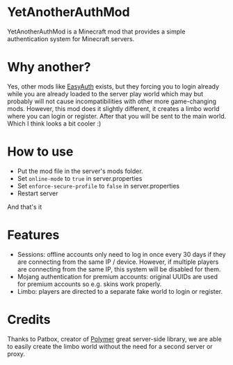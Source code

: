 # YetAnotherAuthMod
YetAnotherAuthMod is a Minecraft mod that provides a simple authentication system for Minecraft servers.

# Why another?
Yes, other mods like [EasyAuth](https://modrinth.com/mod/easyauth) exists, but they forcing you to login already while you are already loaded to the server play world which may but probably will not cause incompatibilities with other more game-changing mods. 
However, this mod does it slightly different, it creates a limbo world where you can login or register.
After that you will be sent to the main world. Which I think looks a bit cooler :)

# How to use
- Put the mod file in the server's mods folder.
- Set `online-mode` to `true` in server.properties
- Set `enforce-secure-profile` to `false` in server.properties
- Restart server

And that's it

# Features
- Sessions: offline accounts only need to log in once every 30 days if they are connecting from the same IP / device. However, if multiple players are connecting from the same IP, this system will be disabled for them.
- Mojang authentication for premium accounts: original UUIDs are used for premium accounts so e.g. skins work properly.
- Limbo: players are directed to a separate fake world to login or register.

# Credits
Thanks to Patbox, creator of [Polymer](https://modrinth.com/mod/polymer) great server-side library, we are able to easily create the limbo world without the need for a second server or proxy.